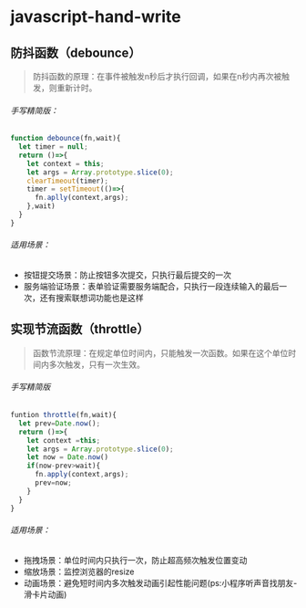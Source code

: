 # javascript-hand-write

## 防抖函数（debounce）
  >防抖函数的原理：在事件被触发n秒后才执行回调，如果在n秒内再次被触发，则重新计时。

###### 手写精简版：
```javascript
function debounce(fn,wait){
  let timer = null;
  return ()=>{
    let context = this;
    let args = Array.prototype.slice(0);
    clearTimeout(timer);
    timer = setTimeout(()=>{
      fn.aplly(context,args);
    },wait)
  }
}
```

###### 适用场景：
* 按钮提交场景：防止按钮多次提交，只执行最后提交的一次
* 服务端验证场景：表单验证需要服务端配合，只执行一段连续输入的最后一次，还有搜索联想词功能也是这样


## 实现节流函数（throttle）
> 函数节流原理：在规定单位时间内，只能触发一次函数。如果在这个单位时间内多次触发，只有一次生效。

###### 手写精简版
```javascript
funtion throttle(fn,wait){
  let prev=Date.now();
  return ()=>{
    let context =this;
    let args = Array.prototype.slice(0);
    let now = Date.now()
    if(now-prev>wait){
      fn.apply(context,args);
      prev=now;
    }
  }
}
```
###### 适用场景：
* 拖拽场景：单位时间内只执行一次，防止超高频次触发位置变动
* 缩放场景：监控浏览器的resize
* 动画场景：避免短时间内多次触发动画引起性能问题(ps:小程序听声音找朋友-滑卡片动画)